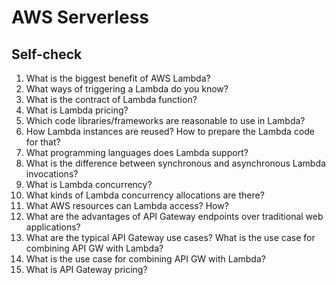 # AWS Serverless

## Self-check
1. What is the biggest benefit of AWS Lambda?
2. What ways of triggering a Lambda do you know?
3. What is the contract of Lambda function?
4. What is Lambda pricing?
5. Which code libraries/frameworks are reasonable to use in Lambda? 
6. How Lambda instances are reused? How to prepare the Lambda code for that? 
7. What programming languages does Lambda support? 
8. What is the difference between synchronous and asynchronous Lambda invocations? 
9. What is Lambda concurrency? 
10. What kinds of Lambda concurrency allocations are there? 
11. What AWS resources can Lambda access? How?
12. What are the advantages of API Gateway endpoints over traditional web applications?
13. What are the typical API Gateway use cases? What is the use case for combining API GW with Lambda?
14. What is the use case for combining API GW with Lambda?
15. What is API Gateway pricing?